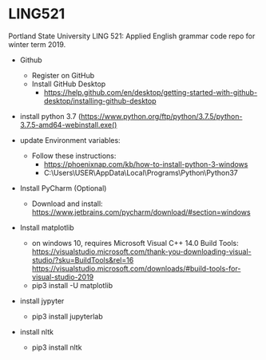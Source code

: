 # LING521
Portland State University LING 521: Applied English grammar code repo for winter term 2019.

- Github
    - Register on GitHub
    - Install GitHub Desktop
        - https://help.github.com/en/desktop/getting-started-with-github-desktop/installing-github-desktop
- install python 3.7 (https://www.python.org/ftp/python/3.7.5/python-3.7.5-amd64-webinstall.exe()
- update Environment variables:
    - Follow these instructions: 
        - https://phoenixnap.com/kb/how-to-install-python-3-windows
        - C:\Users\USER\AppData\Local\Programs\Python\Python37

- Install PyCharm (Optional)
    - Download and install: 
    https://www.jetbrains.com/pycharm/download/#section=windows
    
- Install matplotlib
    - on windows 10, requires Microsoft Visual C++ 14.0 Build Tools:
    https://visualstudio.microsoft.com/thank-you-downloading-visual-studio/?sku=BuildTools&rel=16
    https://visualstudio.microsoft.com/downloads/#build-tools-for-visual-studio-2019
    - pip3 install -U matplotlib
- install jypyter
    - pip3 install jupyterlab
- install nltk
    - pip3 install nltk
    
